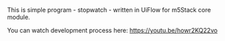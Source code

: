 This is simple program - stopwatch - written in UiFlow for m5Stack core module.

You can watch development process here: https://youtu.be/howr2KQ22vo